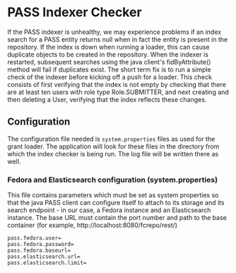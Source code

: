 # PASS Indexer Checker

If the PASS indexer is unhealthy, we may experience problems if an index search for a PASS entity returns null when in fact the entity is present in the repository. If the index is down when running a loader, this can cause duplicate objects to be created in the repository. When the indexer is restarted, subsequent searches using the java client's fidByAttribute() method will fail if duplicates exist. The short term fix is to run a simple check of the indexer
before kicking off a push for a loader. This check consists of first verifying that the index is not empty by checking that there are at least ten users with role type Role.SUBMITTER, and next creating and then deleting a User, verifying that the index reflects these changes.

## Configuration
The configuration file needed is `system.properties` files as used for the grant loader. The application will look for these files in the directory from which the index checker is being run. The log file will be written there as well.

### Fedora and Elasticsearch configuration (system.properties)
This file contains parameters which must be set as system properties so that the java PASS client can configure itself to attach to its storage and its search endpoint - in our case, a Fedora instance and an Elasticsearch instance. The base URL must contain the port number and path to the base container (for example, http://localhost:8080/fcrepo/rest/)

`pass.fedora.user=`\
`pass.fedora.password=`\
`pass.fedora.baseurl=`\
`pass.elasticsearch.url=`\
`pass.elasticsearch.limit=`

